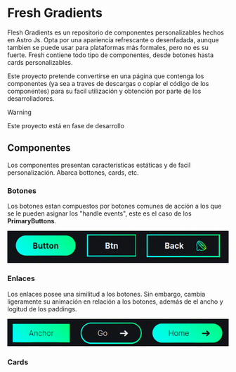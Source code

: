 # Fresh Gradients

Flesh Gradients es un repositorio de componentes personalizables hechos en Astro Js. Opta por una apariencia refrescante o desenfadada, aunque tambien se puede usar para plataformas más formales, pero no es su fuerte. Fresh contiene todo tipo de componentes, desde botones hasta cards personalizables.

Este proyecto pretende convertirse en una página que contenga los componentes (ya sea a traves de descargas o copiar el código de los componentes) para su facil utilización y obtención por parte de los desarrolladores.

> [!WARNING]  
> Este proyecto está en fase de desarrollo

## Componentes

Los componentes presentan características estáticas y de facil personalización. Abarca bottones, cards, etc.

### Botones

Los botones estan compuestos por botones comunes de acción a los que se le pueden asignar los "handle events", este es el caso de los **PrimaryButtons**.

![buttons](./src/assets/documentation/buttons.gif)

### Enlaces

Los enlaces posee una similitud a los botones. Sin embargo, cambia ligeramente su animación en relación a los botones, además de el ancho y logitud de los paddings.

![buttons](./src/assets/documentation/anchors.gif)

### Cards

<!-- ## 🧞 Commands

All commands are run from the root of the project, from a terminal:

| Command                   | Action                                           |
| :------------------------ | :----------------------------------------------- |
| `npm install`             | Installs dependencies                            |
| `npm run dev`             | Starts local dev server at `localhost:4321`      |
| `npm run build`           | Build your production site to `./dist/`          |
| `npm run preview`         | Preview your build locally, before deploying     |
| `npm run astro ...`       | Run CLI commands like `astro add`, `astro check` |
| `npm run astro -- --help` | Get help using the Astro CLI                     |

## 👀 Want to learn more?

Feel free to check [our documentation](https://docs.astro.build) or jump into our [Discord server](https://astro.build/chat). -->
